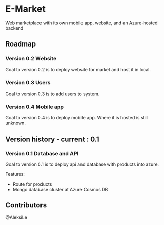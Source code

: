 # E-Market
Web marketplace with its own mobile app, website, and an Azure-hosted backend

## Roadmap

### Version 0.2 Website
Goal to version 0.2 is to deploy website for market and host it in local.

### Version 0.3 Users
Goal to version 0.3 is to add users to system.

### Version 0.4 Mobile app
Goal to version 0.4 is to deploy mobile app. Where it is hosted is still unknown. 

## Version history - current : 0.1

### Version 0.1 Database and API
Goal to version 0.1 is to deploy api and database with products into azure.

Features:
 - Route for products
 - Mongo database cluster at Azure Cosmos DB

## Contributors
@AleksiLe
